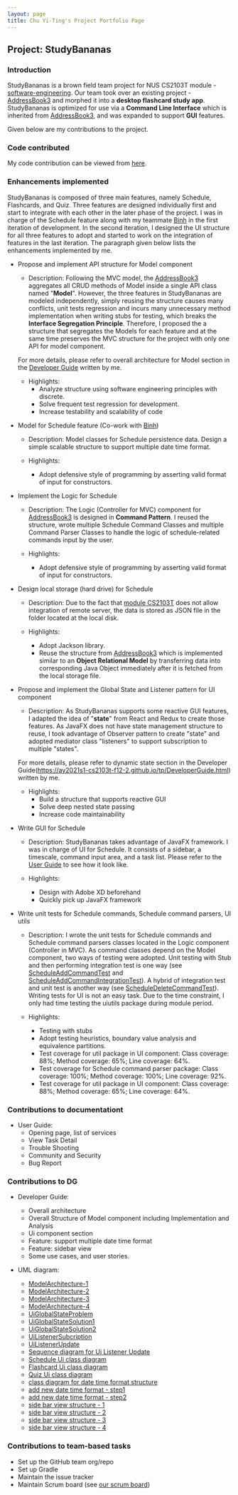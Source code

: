 ```yaml
---
layout: page
title: Chu Yi-Ting's Project Portfolio Page
---
```


## Project: StudyBananas

### Introduction
StudyBananas is a brown field team project for NUS CS2103T module - [software-engineering](https://nus-cs2103-ay1920s2.github.io/website/). 
Our team took over an existing project - [AddressBook3](https://github.com/nus-cs2103-AY2021S1/tp) and morphed it into a
**desktop flashcard study app**. StudyBananas is optimized for use via a **Command Line Interface** which is inherited 
from [AddressBook3](https://github.com/nus-cs2103-AY2021S1/tp), and was expanded to support **GUI** features.

Given below are my contributions to the project.

### **Code contributed**

My code contribution can be viewed from [here](https://nus-cs2103-ay2021s1.github.io/tp-dashboard/#breakdown=true&search=chuyiting).

<div style="page-break-after: always;"></div>

### **Enhancements implemented**

StudyBananas is composed of three main features, namely Schedule, Flashcards, and Quiz. Three features are designed individually first 
and start to integrate with each other in the later phase of the project. I was in charge of the Schedule feature along with my teammate
[Binh](https://github.com/ducbinh2611) in the first iteration of development. In the second iteration, I designed the UI structure for 
all three features to adopt and started to work on the integration of features in the last iteration. The paragraph given below lists the enhancements
implemented by me. 

* Propose and implement API structure for Model component
    * Description:
    Following the MVC model, the [AddressBook3](https://github.com/nus-cs2103-AY2021S1/tp) aggregates all CRUD methods of Model
    inside a single API class named "**Model**". However, the three features in StudyBananas are modeled independently, simply
    reusing the structure causes many conflicts, unit tests regression and incurs many unnecessary method implementation when 
    writing stubs for testing, which breaks the **Interface Segregation Principle**. Therefore, I proposed the a structure that segregates
    the Models for each feature and at the same time preserves the MVC structure for the project with only one API for model component.
    
    For more details, please refer to overall architecture for Model section in the [Developer Guide](https://ay2021s1-cs2103t-f12-2.github.io/tp/DeveloperGuide.html)
    written by me.
    
    * Highlights:
        * Analyze structure using software engineering principles with discrete.
        * Solve frequent test regression for development.
        * Increase testability and scalability of code

* Model for Schedule feature (Co-work with [Binh](https://github.com/ducbinh2611))
    * Description:
    Model classes for Schedule persistence data. Design a simple scalable structure to support multiple date time format.
    
    * Highlights:
        * Adopt defensive style of programming by asserting valid format of input for constructors.    

* Implement the Logic for Schedule
    * Description:
    The Logic (Controller for MVC) component for [AddressBook3](https://github.com/nus-cs2103-AY2021S1/tp) is designed 
    in **Command Pattern**. I reused the structure, wrote multiple Schedule Command Classes and multiple Command Parser
    Classes to handle the logic of schedule-related commands input by the user.
    
    * Highlights:   
        * Adopt defensive style of programming by asserting valid format of input for constructors. 
     
* Design local storage (hard drive) for Schedule
    * Description:
    Due to the fact that [module CS2103T]((https://nus-cs2103-ay1920s2.github.io/website/)) does not allow integration
    of remote server, the data is stored as JSON file in the folder located at the local disk.   

    * Highlights:  
        * Adopt Jackson library.
        * Reuse the structure from [AddressBook3](https://github.com/nus-cs2103-AY2021S1/tp) which is implemented 
        similar to an **Object Relational Model** by transferring data into corresponding Java Object immediately 
        after it is fetched from the local storage file.
    
* Propose and implement the Global State and Listener pattern for UI component
    * Description:
    As StudyBananas supports some reactive GUI features, I adapted the idea of "**state**" from React and Redux to 
    create those features. As JavaFX does not have state management structure to reuse, I took advantage of Observer
    pattern to create "state" and adopted mediator class "listeners" to support subscription to multiple "states".
    
    For more details, please refer to dynamic state section in the Developer Guide(https://ay2021s1-cs2103t-f12-2.github.io/tp/DeveloperGuide.html)
    written by me.
        
    * Highlights: 
        * Build a structure that supports reactive GUI
        * Solve deep nested state passing
        * Increase code maintainability    
    
* Write GUI for Schedule
    * Description:
    StudyBananas takes advantage of JavaFX framework. I was in charge of UI for Schedule. It consists of a sidebar, 
    a timescale, command input area, and a task list. Please refer to the 
    [User Guide](https://ay2021s1-cs2103t-f12-2.github.io/tp/UserGuide.html) to see how it look like.
    
    * Highlights: 
        * Design with Adobe XD beforehand
        * Quickly pick up JavaFX framework    
 
* Write unit tests for Schedule commands, Schedule command parsers, UI utils
    * Description:
    I wrote the unit tests for Schedule commands and Schedule command parsers classes located in the Logic component (Controller in MVC). As 
    command classes depend on the Model component, two ways of testing were adopted. Unit testing with Stub and 
    then performing integration test is one way (see [ScheduleAddCommandTest](https://github.com/AY2021S1-CS2103T-F12-2/tp/blob/master/src/test/java/seedu/studybananas/logic/commands/schedulecommands/ScheduleAddCommandTest.java)
    and [ScheduleAddCommandIntegrationTest](https://github.com/AY2021S1-CS2103T-F12-2/tp/blob/master/src/test/java/seedu/studybananas/logic/commands/schedulecommands/ScheduleAddCommandIntegrationTest.java)). 
    A hybrid of integration test and unit test is another way (see [ScheduleDeleteCommandTest](https://github.com/AY2021S1-CS2103T-F12-2/tp/blob/master/src/test/java/seedu/studybananas/logic/commands/schedulecommands/ScheduleDeleteCommandTest.java)).
    Writing tests for UI is not an easy task. Due to the time constraint, I only had time testing the uiutils package 
    during module period.
    
    * Highlights: 
        * Testing with stubs
        * Adopt testing heuristics, boundary value analysis and equivalence partitions.
        * Test coverage for util package in UI component: Class coverage: 88%; Method coverage: 65%; Line coverage: 64%.   
        * Test coverage for Schedule command parser package: Class coverage: 100%; Method coverage: 100%; Line coverage: 92%. 
        * Test coverage for util package in UI component: Class coverage: 88%; Method coverage: 65%; Line coverage: 64%.    

### **Contributions to documentationt**

* User Guide:
    - Opening page, list of services
    - View Task Detail
    - Trouble Shooting
    - Community and Security
    - Bug Report

### **Contributions to DG**

* Developer Guide:
    - Overall architecture
    - Overall Structure of Model component including Implementation and Analysis
    - Ui component section
    - Feature: support multiple date time format
    - Feature: sidebar view
    - Some use cases, and user stories.
    
* UML diagram:
    - [ModelArchitecture-1](https://github.com/AY2021S1-CS2103T-F12-2/tp/blob/master/docs/images/ModelArchitectureDiagram1.png)
    - [ModelArchitecture-2](https://github.com/AY2021S1-CS2103T-F12-2/tp/blob/master/docs/images/ModelArchitectureDiagram2.png)
    - [ModelArchitecture-3](https://github.com/AY2021S1-CS2103T-F12-2/tp/blob/master/docs/images/ModelArchitectureDiagram3.png)
    - [ModelArchitecture-4](https://github.com/AY2021S1-CS2103T-F12-2/tp/blob/master/docs/images/ModelArchitectureDiagram.png)
    - [UiGlobalStateProblem](https://github.com/AY2021S1-CS2103T-F12-2/tp/blob/master/docs/images/UiGlobalStateProblem.png)
    - [UiGlobalStateSolution1](https://github.com/AY2021S1-CS2103T-F12-2/tp/blob/master/docs/images/UiGlobalStateSolution-1.png)
    - [UiGlobalStateSolution2](https://github.com/AY2021S1-CS2103T-F12-2/tp/blob/master/docs/images/UiGlobalStateSolution-2.png)
    - [UiListenerSubcription](https://github.com/AY2021S1-CS2103T-F12-2/tp/blob/master/docs/images/UiListenerSubscribe.png)
    - [UiListenerUpdate](https://github.com/AY2021S1-CS2103T-F12-2/tp/blob/master/docs/images/UiListenerUpdate.png)
    - [Sequence diagram for Ui Listener Update](https://github.com/AY2021S1-CS2103T-F12-2/tp/blob/master/docs/images/UiListenerUpdateSequence.png)
    - [Schedule Ui class diagram](https://github.com/AY2021S1-CS2103T-F12-2/tp/blob/master/docs/images/ScheduleUi.png)
    - [Flashcard Ui class diagram](https://github.com/AY2021S1-CS2103T-F12-2/tp/blob/master/docs/images/FlashcardUi.png)
    - [Quiz Ui class diagram](https://github.com/AY2021S1-CS2103T-F12-2/tp/blob/master/docs/images/QuizUi.png)
    - [class diagram for date time format structure](https://github.com/AY2021S1-CS2103T-F12-2/tp/blob/master/docs/images/DateTimeFormatStructure.png)
    - [add new date time format - step1](https://github.com/AY2021S1-CS2103T-F12-2/tp/blob/master/docs/images/NewDateFormat-Step1.png)
    - [add new date time format - step2](https://github.com/AY2021S1-CS2103T-F12-2/tp/blob/master/docs/images/NewDateFormat-Step2.png)
    - [side bar view structure - 1](https://github.com/AY2021S1-CS2103T-F12-2/tp/blob/master/docs/images/SidebarState1.png)
    - [side bar view structure - 2](https://github.com/AY2021S1-CS2103T-F12-2/tp/blob/master/docs/images/SidebarState2.png)
    - [side bar view structure - 3](https://github.com/AY2021S1-CS2103T-F12-2/tp/blob/master/docs/images/SidebarState3.png)
    - [side bar view structure - 4](https://github.com/AY2021S1-CS2103T-F12-2/tp/blob/master/docs/images/SidebarState4.png)
    


### **Contributions to team-based tasks**

* Set up the GitHub team org/repo
* Set up Gradle
* Maintain the issue tracker
* Maintain Scrum board (see [our scrum board](https://github.com/AY2021S1-CS2103T-F12-2/tp/projects/1))




